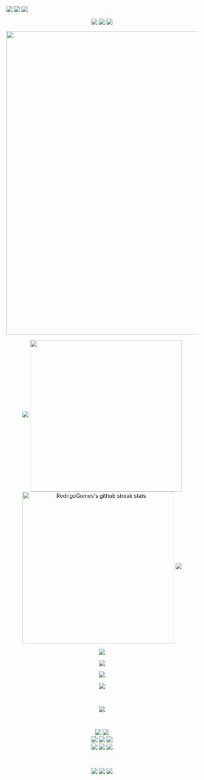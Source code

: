 
<p align="left">
  <a href="#" alt="Outlook">
  <img src="https://img.shields.io/badge/WhatsApp-25D366?style=for-the-badge&logo=whatsapp&logoColor=white&link=digo.rodrigomalaquias@hotmail.com" /></a>
  
  <a href="#" alt="WhtsApp">
  <img src="https://img.shields.io/badge/-Facebook-3b5998?style=flat-square&labelColor=3b5998&logo=facebook&logoColor=white&link=https://wa.link/376fo1/"/></a>

  <a href="#" alt="LinkedIn">
  <img src="https://img.shields.io/badge/LinkedIn-0077B5?style=for-the-badge&logo=linkedin&logoColor=whitee&link=https://www.linkedin.com/in/rodrigo-gomes-0a944a217//"/></a>
</p>  

<p align="center">
<img src="https://capsule-render.vercel.app/api?type=rect&color=timeGradient&height=2"> 
<img src="https://capsule-render.vercel.app/api?type=rect&color=timeGradient&height=2"> 
<img src="https://capsule-render.vercel.app/api?type=rect&color=timeGradient&height=2"> 
</p>

<p align="center">
<img align="center" width="800" src="https://github-profile-summary-cards.vercel.app/api/cards/profile-details?username=RodrigoGomes&theme=github_dark&show_icons=true&bg_color=0111111"> </p>
<p align="center">
<img src="https://capsule-render.vercel.app/api?type=rect&color=timeGradient&height=2"> 
<img align="center" width="400" src="https://github-readme-stats.vercel.app/api?username=RodrigoGomes&show_icons=true&theme=github_dark&&hide_border=true">
<img align="center" width="400" src="https://github-readme-streak-stats.herokuapp.com/?user=RodrigoGomes&theme=github_dark&hide_border=true&date_format=M%20j%5B%2C%20Y%5D" alt="RodrigoGomes's github streak stats">
<img src="https://capsule-render.vercel.app/api?type=rect&color=timeGradient&height=2"> </p>
<p align="center">
<img align="center" src="https://github-profile-trophy.vercel.app/?username=RodrigoGomes&theme=onegithub_dark&no-frame=False&row=1&&margin-w=20&no-bg=true"> 
</p>

<p align="center">
<img src="https://capsule-render.vercel.app/api?type=rect&color=timeGradient&height=2"> </p>

<p align="center">
<img src="https://github-readme-stats.vercel.app/api/top-langs/?username=GianHBL&layout=normal&langs_count=7&theme=github_dark"></p>

<p align="center">
<img src="https://capsule-render.vercel.app/api?type=rect&color=timeGradient&height=2"> </p>

<br> <p align="center"> 
<img src="https://komarev.com/ghpvc/?username=GianHBL&style=for-the-badge&color=1d62d0&label=Visitas+ao+perfil">
</p>

<br> <p align="center"> 
[<img src="https://img.shields.io/badge/GitHub-%23171515?logo=github&logoColor=white">](https://github.com/GianHBL) 
[<img src="https://img.shields.io/badge/Discord-%237289d9?logo=discord&logoColor=white">]() <br>
[<img src="https://img.shields.io/badge/Steam-%2300adee?logo=steam&logoColor=white">]() 
[<img src="https://img.shields.io/badge/Gmail-%23c71610?logo=gmail&logoColor=white">](mailto:gianhbl@gmail.com) 
[<img src="https://img.shields.io/badge/Instagram-%23bc2a8d?logo=instagram&logoColor=white">](https://www.instagram.com/GianHBL/) <br>
[<img src="https://img.shields.io/badge/Twitch-%236441a5?logo=twitch&logoColor=white">](https://www.twitch.tv/GianHBL) 
[<img src="https://img.shields.io/badge/Youtube-%23c4302b?logo=youtube&logoColor=white">]() 
[<img src="https://img.shields.io/badge/Spotify-%231ed760?logo=spotify&logoColor=white">](https://) 
</p> <br>

<p align="center">
<img src="https://capsule-render.vercel.app/api?type=rect&color=timeGradient&height=2"> 
<img src="https://capsule-render.vercel.app/api?type=rect&color=timeGradient&height=2"> 
<img src="https://capsule-render.vercel.app/api?type=rect&color=timeGradient&height=2"> 
</p>
